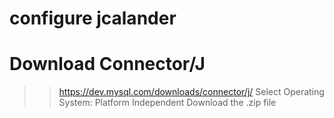 # configure jcalander


# Download Connector/J
>> https://dev.mysql.com/downloads/connector/j/
Select Operating System:
Platform Independent
Download the .zip file
